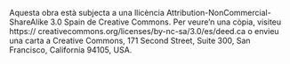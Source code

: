 Aquesta obra està subjecta a una llicència Attribution-NonCommercial-ShareAlike
3.0 Spain de Creative Commons. Per veure’n una còpia, visiteu https://
creativecommons.org/licenses/by-nc-sa/3.0/es/deed.ca o envieu una carta a
Creative Commons, 171 Second Street, Suite 300, San Francisco, California 94105, USA.